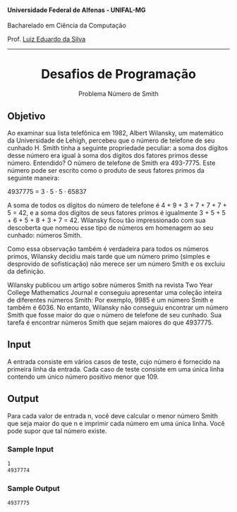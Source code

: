 #### Universidade Federal de Alfenas - UNIFAL-MG
Bacharelado em Ciência da Computação

Prof. [Luiz Eduardo da Silva](https://github.com/luizedsilva)

<hr>
<div align="center">
<h1>Desafios de Programação</h1>
    <p>Problema Número de Smith</p>
</div>

## Objetivo

Ao examinar sua lista telefônica em 1982, Albert Wilansky, um matemático da Universidade de Lehigh, percebeu que o número de telefone de seu cunhado H. 
Smith tinha a seguinte propriedade peculiar: a soma dos dígitos desse número era igual à soma dos dígitos dos fatores primos desse número. Entendido? 
O número de telefone de Smith era 493-7775. Este número pode ser escrito como o produto de seus fatores primos da seguinte maneira:

4937775 = 3 · 5 · 5 · 65837

A soma de todos os dígitos do número de telefone é 4 + 9 + 3 + 7 + 7 + 7 + 5 = 42, e a soma dos dígitos de seus fatores primos é igualmente 3 + 5 + 5 + 6 + 5 + 8 + 3 + 7 = 42. 
Wilansky ficou tão impressionado com sua descoberta que nomeou esse tipo de números em homenagem ao seu cunhado: números Smith.

Como essa observação também é verdadeira para todos os números primos, Wilansky decidiu mais tarde que um número primo (simples e desprovido de sofisticação) não merece ser um número Smith e os excluiu da definição.

Wilansky publicou um artigo sobre números Smith na revista Two Year College Mathematics Journal e conseguiu apresentar uma coleção inteira de diferentes números Smith: 
Por exemplo, 9985 é um número Smith e também é 6036. 
No entanto, Wilansky não conseguiu encontrar um número Smith que fosse maior do que o número de telefone de seu cunhado. Sua tarefa é encontrar números Smith que sejam maiores do que 4937775.

## Input 

A entrada consiste em vários casos de teste, cujo número é fornecido na primeira linha da entrada. Cada caso de teste consiste em uma única linha contendo um único número positivo menor que 109.

## Output
Para cada valor de entrada n, você deve calcular o menor número Smith que seja maior do que n e imprimir cada número em uma única linha. Você pode supor que tal número existe.

### Sample Input
```bash
1
4937774
```

### Sample Output
```bash
4937775
```
